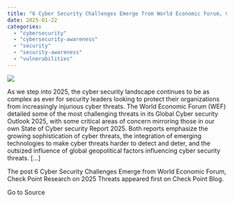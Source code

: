 ```yaml
---
title: "6 Cyber Security Challenges Emerge from World Economic Forum, Check Point Research on 2025 Threats"
date: 2025-01-22
categories: 
  - "cybersecurity"
  - "cybersecurity-awareness"
  - "security"
  - "security-awareness"
  - "vulnerabilities"
---
```


![](https://blog.checkpoint.com/wp-content/uploads/2025/01/WEF-2-e1737134976221.jpg)

As we step into 2025, the cyber security landscape continues to be as complex as ever for security leaders looking to protect their organizations from increasingly injurious cyber threats. The World Economic Forum (WEF) detailed some of the most challenging threats in its Global Cyber security Outlook 2025, with some critical areas of concern mirroring those in our own State of Cyber security Report 2025. Both reports emphasize the growing sophistication of cyber threats, the integration of emerging technologies to make cyber threats harder to detect and deter, and the outsized influence of global geopolitical factors influencing cyber security threats. \[…\]

The post 6 Cyber Security Challenges Emerge from World Economic Forum, Check Point Research on 2025 Threats appeared first on Check Point Blog.

Go to Source
